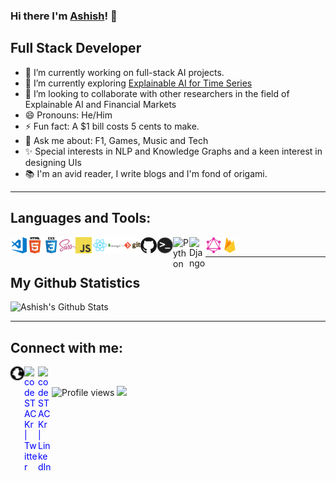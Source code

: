 ### Hi there  I'm [Ashish](https://scholar.google.com/citations?user=n0PWgvUAAAAJ&hl=en)! 👋

<!--
**ashishsalunkhe/ashishsalunkhe** is a ✨ _special_ ✨ repository because its `README.md` (this file) appears on your GitHub profile.

Here are some ideas to get you started:

- 🔭 I’m currently working on ...
- 🌱 I’m currently learning ...
- 👯 I’m looking to collaborate on ...
- 🤔 I’m looking for help with ...
- 💬 Ask me about ...
- 📫 How to reach me: ...
- 😄 Pronouns: ...
- ⚡ Fun fact: ...
-->

## Full Stack Developer 

- 🔭 I’m currently working on full-stack AI projects.
- 🌱 I’m currently exploring [Explainable AI for Time Series](https://www.ijcai.org/Proceedings/2019/932)
- 👯 I’m looking to collaborate with other researchers in the field of Explainable AI and Financial Markets
- 😄 Pronouns: He/Him
- ⚡ Fun fact: A $1 bill costs 5 cents to make.
- 💬 Ask me about: F1, Games, Music and Tech 
- ✨ Special interests in NLP and Knowledge Graphs and a keen interest in designing UIs
- 📚 I'm an avid reader, I write blogs and I'm fond of origami.


---
## Languages and Tools:
<img align="left" alt="Visual Studio Code" width="26px" src="https://raw.githubusercontent.com/github/explore/80688e429a7d4ef2fca1e82350fe8e3517d3494d/topics/visual-studio-code/visual-studio-code.png" />

<img align="left" alt="HTML5" width="26px" src="https://raw.githubusercontent.com/github/explore/80688e429a7d4ef2fca1e82350fe8e3517d3494d/topics/html/html.png" />
<img align="left" alt="CSS3" width="26px" src="https://raw.githubusercontent.com/github/explore/80688e429a7d4ef2fca1e82350fe8e3517d3494d/topics/css/css.png" />
<img align="left" alt="Sass" width="26px" src="https://raw.githubusercontent.com/github/explore/80688e429a7d4ef2fca1e82350fe8e3517d3494d/topics/sass/sass.png" />
<img align="left" alt="JavaScript" width="26px" src="https://raw.githubusercontent.com/github/explore/80688e429a7d4ef2fca1e82350fe8e3517d3494d/topics/javascript/javascript.png" />

<img align="left" alt="JavaScript" width="26px" src="https://raw.githubusercontent.com/github/explore/80688e429a7d4ef2fca1e82350fe8e3517d3494d/topics/react/react.png" />

<img align="left" alt="MongoDB" width="26px" src="https://raw.githubusercontent.com/github/explore/80688e429a7d4ef2fca1e82350fe8e3517d3494d/topics/mongodb/mongodb.png" />
<img align="left" alt="Git" width="26px" src="https://raw.githubusercontent.com/github/explore/80688e429a7d4ef2fca1e82350fe8e3517d3494d/topics/git/git.png" />
<img align="left" alt="GitHub" width="26px" src="https://raw.githubusercontent.com/github/explore/78df643247d429f6cc873026c0622819ad797942/topics/github/github.png" />
<img align="left" alt="Terminal" width="26px" src="https://raw.githubusercontent.com/github/explore/80688e429a7d4ef2fca1e82350fe8e3517d3494d/topics/terminal/terminal.png" />
<img align="left" alt="Python" width="26px" src="https://raw.githubusercontent.com/rhoit/mode-icons/dump/icons/python.png" />
<img align="left" alt="Django" width="26px" src="https://cdn.iconscout.com/icon/free/png-512/django-12-1175186.png" />
<img align="left" alt="GraphQL" width="26px" src="https://raw.githubusercontent.com/github/explore/5c058a388828bb5fde0bcafd4bc867b5bb3f26f3/topics/graphql/graphql.png" />
<img align="left" alt="Firebase" width="26px" src="https://raw.githubusercontent.com/github/explore/80688e429a7d4ef2fca1e82350fe8e3517d3494d/topics/firebase/firebase.png" />
<br>
<hr>

## My Github Statistics 
<img align="left" alt="Ashish's Github Stats" src="https://github-readme-stats.vercel.app/api?username=ashishsalunkhe&show_icons=true&hide_border=true"/>
<br>
<hr>

## Connect with me:

[<img style="color: blue" align="left" alt="codeSTACKr.com" width="22px" src="https://raw.githubusercontent.com/iconic/open-iconic/master/svg/globe.svg" />][website]
[<img style="color: blue" align="left" alt="codeSTACKr | Twitter" width="22px" src="https://cdn.jsdelivr.net/npm/simple-icons@v3/icons/twitter.svg" />][twitter]
[<img  style="color: blue" align="left" alt="codeSTACKr | LinkedIn" width="22px" src="https://cdn.jsdelivr.net/npm/simple-icons@v3/icons/linkedin.svg" />][linkedin]


[website]: https://ashishsalunkhe.github.io/
[twitter]: https://twitter.com/avsalunkhe98
[linkedin]: https://www.linkedin.com/in/ashishsalunkhe/
<br>


![Profile views](https://gpvc.arturio.dev/ashishsalunkhe)  <img src="https://img.shields.io/github/followers/ashishsalunkhe?label=Follow" style=" float:left, margin-right:10px" />
